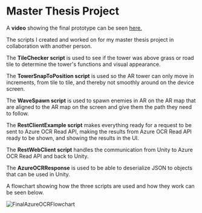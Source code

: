 # Master Thesis Project
A **video** showing the final prototype can be seen [here.](https://youtu.be/6ZQFtVdvY7k)

The scripts I created and worked on for my master thesis project in collaboration with another person.

The **TileChecker script** is used to see if the tower was above grass or road tile to determine the tower's functions and visual appearance.

The **TowerSnapToPosition script** is used so the AR tower can only move in increments, from tile to tile, and thereby not smoothly around on the device screen.

The **WaveSpawn script** is used to spawn enemies in AR on the AR map that are aligned to the AR map on the screen and give them the path they need to follow.

The **RestClientExample script** makes everything ready for a request to be sent to Azure OCR Read API, making the results from Azure OCR Read API ready to be shown, and showing the results in the UI. 

The **RestWebClient script** handles the communication from Unity to Azure OCR Read API and back to Unity. 

The **AzureOCRResponse** is used to be able to deserialize JSON to objects that can be used in Unity. 

A flowchart showing how the three scripts are used and how they work can be seen below.

![FinalAzureOCRFlowchart](https://user-images.githubusercontent.com/32058431/180796693-85436077-9176-43d5-8e0f-bf7fc1b2684a.png)
